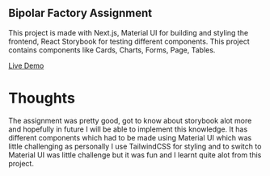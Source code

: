 ## Bipolar Factory Assignment

This project is made with Next.js, Material UI for building and styling the frontend, React Storybook for testing different components. This project contains components like Cards, Charts, Forms, Page, Tables.

[Live Demo](https://bipolarfactory-assignment.vercel.app/)
# Thoughts

The assignment was pretty good, got to know about storybook alot more and hopefully in future I will be able to implement this knowledge. It has different components which had to be made using Material UI which was little challenging as personally I use TailwindCSS for styling and to switch to Material UI was little challenge but it was fun and I learnt quite alot from this project.
